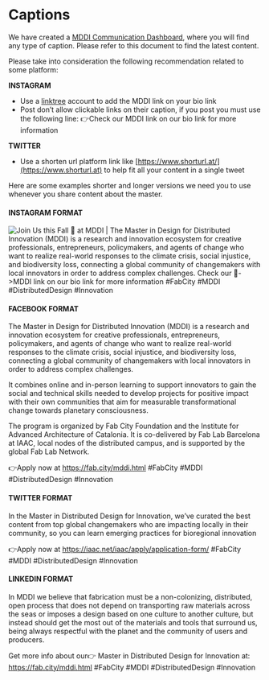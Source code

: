 # Captions

We have created a [MDDI Communication Dashboard](https://docs.google.com/document/d/1PtChZhFSa5ZKwWcPzCXGhi-9qexQmZhpcouRBCR\_CSI/edit?usp=sharing), where you will find any type of caption. Please refer to this document to find the latest content.&#x20;

Please take into consideration the following recommendation related to some platform:

**INSTAGRAM**

* Use a [linktree](https://linktr.ee) account to add the MDDI link on your bio link
* Post don’t allow clickable links on their caption, if you post you must use the following line: 👉Check our MDDI link on our bio link for more information

**TWITTER**

* Use a shorten url platform link like [https://www.shorturl.at/](https://www.shorturl.at) to help fit all your content in a single tweet

Here are some examples shorter and longer versions we need you to use whenever you share content about the master.

#### INSTAGRAM FORMAT

![Join Us this Fall 🍂 at MDDI | The Master in Design for Distributed Innovation (MDDI) is a research and innovation ecosystem for creative professionals, entrepreneurs, policymakers, and agents of change who want to realize real-world responses to the climate crisis, social injustice, and biodiversity loss, connecting a global community of changemakers with local innovators in order to address complex challenges. Check our 💪->MDDI link on our bio link for more information  #FabCity #MDDI #DistributedDesign #Innovation](../../.gitbook/assets/1.png)

#### FACEBOOK FORMAT

The Master in Design for Distributed Innovation (MDDI) is a research and innovation ecosystem for creative professionals, entrepreneurs, policymakers, and agents of change who want to realize real-world responses to the climate crisis, social injustice, and biodiversity loss, connecting a global community of changemakers with local innovators in order to address complex challenges.

It combines online and in-person learning to support innovators to gain the social and technical skills needed to develop projects for positive impact with their own communities that aim for measurable transformational change towards planetary consciousness.

The program is organized by Fab City Foundation and the Institute for Advanced Architecture of Catalonia. It is co-delivered by Fab Lab Barcelona at IAAC, local nodes of the distributed campus, and is supported by the global Fab Lab Network.

👉Apply now at https://fab.city/mddi.html #FabCity #MDDI #DistributedDesign #Innovation

#### TWITTER FORMAT

In the Master in Distributed Design for Innovation, we’ve curated the best content from top global changemakers who are impacting locally in their community, so you can learn emerging practices for bioregional innovation

👉Apply now at https://iaac.net/iaac/apply/application-form/ #FabCity #MDDI #DistributedDesign #Innovation

#### LINKEDIN FORMAT

In MDDI we believe that fabrication must be a non-colonizing, distributed, open process that does not depend on transporting raw materials across the seas or imposes a design based on one culture to another culture, but instead should get the most out of the materials and tools that surround us, being always respectful with the planet and the community of users and producers.

Get more info about our👉 Master in Distributed Design for Innovation at: https://fab.city/mddi.html #FabCity #MDDI #DistributedDesign #Innovation

